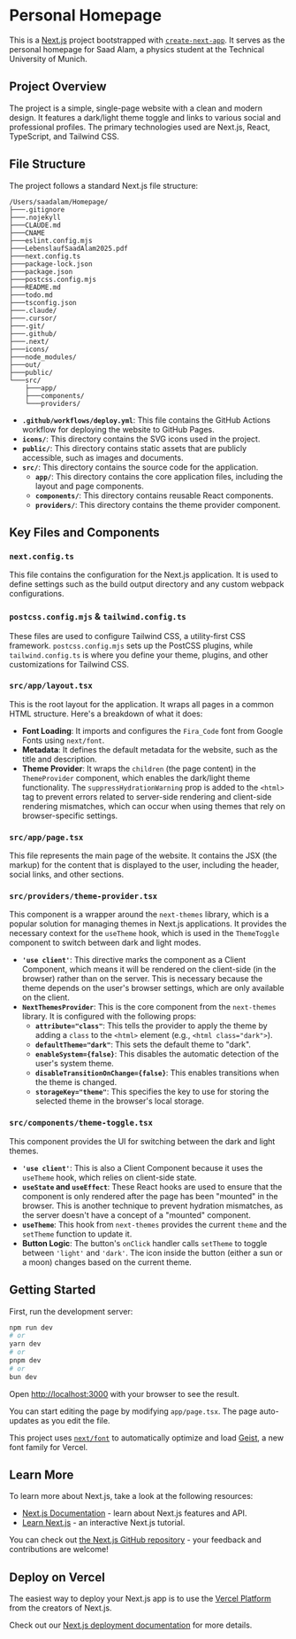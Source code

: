 # Personal Homepage

This is a [Next.js](https://nextjs.org) project bootstrapped with [`create-next-app`](https://nextjs.org/docs/app/api-reference/cli/create-next-app). It serves as the personal homepage for Saad Alam, a physics student at the Technical University of Munich.

## Project Overview

The project is a simple, single-page website with a clean and modern design. It features a dark/light theme toggle and links to various social and professional profiles. The primary technologies used are Next.js, React, TypeScript, and Tailwind CSS.

## File Structure

The project follows a standard Next.js file structure:

```
/Users/saadalam/Homepage/
├───.gitignore
├───.nojekyll
├───CLAUDE.md
├───CNAME
├───eslint.config.mjs
├───LebenslaufSaadAlam2025.pdf
├───next.config.ts
├───package-lock.json
├───package.json
├───postcss.config.mjs
├───README.md
├───todo.md
├───tsconfig.json
├───.claude/
├───.cursor/
├───.git/
├───.github/
├───.next/
├───icons/
├───node_modules/
├───out/
├───public/
└───src/
    ├───app/
    ├───components/
    └───providers/
```

- **`.github/workflows/deploy.yml`**: This file contains the GitHub Actions workflow for deploying the website to GitHub Pages.
- **`icons/`**: This directory contains the SVG icons used in the project.
- **`public/`**: This directory contains static assets that are publicly accessible, such as images and documents.
- **`src/`**: This directory contains the source code for the application.
  - **`app/`**: This directory contains the core application files, including the layout and page components.
  - **`components/`**: This directory contains reusable React components.
  - **`providers/`**: This directory contains the theme provider component.

## Key Files and Components

### `next.config.ts`

This file contains the configuration for the Next.js application. It is used to define settings such as the build output directory and any custom webpack configurations.

### `postcss.config.mjs` & `tailwind.config.ts`

These files are used to configure Tailwind CSS, a utility-first CSS framework. `postcss.config.mjs` sets up the PostCSS plugins, while `tailwind.config.ts` is where you define your theme, plugins, and other customizations for Tailwind CSS.

### `src/app/layout.tsx`

This is the root layout for the application. It wraps all pages in a common HTML structure. Here's a breakdown of what it does:

- **Font Loading**: It imports and configures the `Fira_Code` font from Google Fonts using `next/font`.
- **Metadata**: It defines the default metadata for the website, such as the title and description.
- **Theme Provider**: It wraps the `children` (the page content) in the `ThemeProvider` component, which enables the dark/light theme functionality. The `suppressHydrationWarning` prop is added to the `<html>` tag to prevent errors related to server-side rendering and client-side rendering mismatches, which can occur when using themes that rely on browser-specific settings.

### `src/app/page.tsx`

This file represents the main page of the website. It contains the JSX (the markup) for the content that is displayed to the user, including the header, social links, and other sections.

### `src/providers/theme-provider.tsx`

This component is a wrapper around the `next-themes` library, which is a popular solution for managing themes in Next.js applications. It provides the necessary context for the `useTheme` hook, which is used in the `ThemeToggle` component to switch between dark and light modes.

- **`'use client'`**: This directive marks the component as a Client Component, which means it will be rendered on the client-side (in the browser) rather than on the server. This is necessary because the theme depends on the user's browser settings, which are only available on the client.
- **`NextThemesProvider`**: This is the core component from the `next-themes` library. It is configured with the following props:
  - **`attribute="class"`**: This tells the provider to apply the theme by adding a `class` to the `<html>` element (e.g., `<html class="dark">`).
  - **`defaultTheme="dark"`**: This sets the default theme to "dark".
  - **`enableSystem={false}`**: This disables the automatic detection of the user's system theme.
  - **`disableTransitionOnChange={false}`**: This enables transitions when the theme is changed.
  - **`storageKey="theme"`**: This specifies the key to use for storing the selected theme in the browser's local storage.

### `src/components/theme-toggle.tsx`

This component provides the UI for switching between the dark and light themes.

- **`'use client'`**: This is also a Client Component because it uses the `useTheme` hook, which relies on client-side state.
- **`useState` and `useEffect`**: These React hooks are used to ensure that the component is only rendered after the page has been "mounted" in the browser. This is another technique to prevent hydration mismatches, as the server doesn't have a concept of a "mounted" component.
- **`useTheme`**: This hook from `next-themes` provides the current `theme` and the `setTheme` function to update it.
- **Button Logic**: The button's `onClick` handler calls `setTheme` to toggle between `'light'` and `'dark'`. The icon inside the button (either a sun or a moon) changes based on the current theme.

## Getting Started

First, run the development server:

```bash
npm run dev
# or
yarn dev
# or
pnpm dev
# or
bun dev
```

Open [http://localhost:3000](http://localhost:3000) with your browser to see the result.

You can start editing the page by modifying `app/page.tsx`. The page auto-updates as you edit the file.

This project uses [`next/font`](https://nextjs.org/docs/app/building-your-application/optimizing/fonts) to automatically optimize and load [Geist](https://vercel.com/font), a new font family for Vercel.

## Learn More

To learn more about Next.js, take a look at the following resources:

- [Next.js Documentation](https://nextjs.org/docs) - learn about Next.js features and API.
- [Learn Next.js](https://nextjs.org/learn) - an interactive Next.js tutorial.

You can check out [the Next.js GitHub repository](https://github.com/vercel/next.js) - your feedback and contributions are welcome!

## Deploy on Vercel

The easiest way to deploy your Next.js app is to use the [Vercel Platform](https://vercel.com/new?utm_medium=default-template&filter=next.js&utm_source=create-next-app&utm_campaign=create-next-app-readme) from the creators of Next.js.

Check out our [Next.js deployment documentation](https://nextjs.org/docs/app/building-your-application/deploying) for more details.